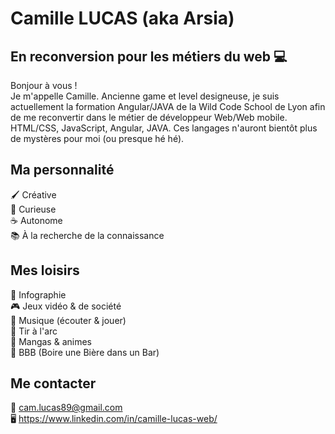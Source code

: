 # Camille LUCAS (aka Arsia)
## En reconversion pour les métiers du web 💻
Bonjour à vous !<br>
Je m'appelle Camille. Ancienne game et level designeuse, je suis actuellement la formation Angular/JAVA de la Wild Code School de Lyon afin de me reconvertir dans le métier de développeur Web/Web mobile. HTML/CSS, JavaScript, Angular, JAVA. Ces langages n'auront bientôt plus de mystères pour moi (ou presque hé hé).

## Ma personnalité
🖌️ Créative <br>
👀 Curieuse <br>
☕ Autonome <br>
📚 À la recherche de la connaissance <br>  

## Mes loisirs
🎨 Infographie <br>
🎮 Jeux vidéo & de société <br>
🎼 Musique (écouter & jouer) <br>
🎯 Tir à l'arc <br> 
🍣 Mangas & animes <br> 
🍻 BBB (Boire une Bière dans un Bar)

## Me contacter
📧 cam.lucas89@gmail.com <br>
🖥️ https://www.linkedin.com/in/camille-lucas-web/
